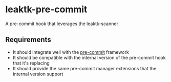 # leaktk-pre-commit

A pre-commit hook that leverages the leaktk-scanner

## Requirements

* It should integrate well with the [pre-commit](pre-commit.com) framework
* It should be compatible with the internal version of the pre-commit hook that it's replacing
* It should provide the same pre-commit manager extensions that the internal version support
